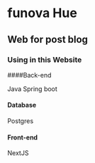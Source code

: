 # funova Hue

## Web for post blog

### Using in this Website

####Back-end

Java Spring boot

#### Database

Postgres

#### Front-end

NextJS
